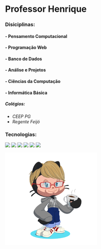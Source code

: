 # <strong>Professor</strong> Henrique

### Disiciplinas: 
#### - Pensamento Computacional
#### - Programação Web
#### - Banco de Dados
#### - Análise e Projetos
#### - Ciências da Computação
#### - Informática Básica

##### <em>Colégios:
- CEEP PG
- Regente Feijó
</em>

### Tecnologias:

<img height="100px" src="https://cdn.jsdelivr.net/gh/devicons/devicon/icons/linux/linux-original.svg" /> <img height="90em" src="https://cdn.jsdelivr.net/gh/devicons/devicon/icons/html5/html5-original.svg" /> <img height="90em" src="https://cdn.jsdelivr.net/gh/devicons/devicon/icons/css3/css3-plain-wordmark.svg" /> <img height="80em" src="https://cdn.jsdelivr.net/gh/devicons/devicon/icons/javascript/javascript-original.svg" /> <img height="100em" src="https://cdn.jsdelivr.net/gh/devicons/devicon/icons/java/java-original-wordmark.svg" /> <img height="100em" src="https://cdn.jsdelivr.net/gh/devicons/devicon/icons/mysql/mysql-original-wordmark.svg" />
          
        
<img height="300em" src="Imagens/Octocat - GitHub Escola.png" alt="Avatar do GitHub Personalizado" title="Avatar Octocat"> 

<!---
HenriquePValle/HenriquePValle is a ✨ special ✨ repository because its `README.md` (this file) appears on your GitHub profile.
You can click the Preview link to take a look at your changes.
--->
